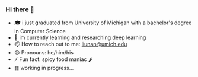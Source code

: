 ### Hi there 👋

- 🎓 i just graduated from University of Michigan with a bachelor's degree in Computer Science
- 📖 im currently learning and researching deep learning
- 📫 How to reach out to me: liunan@umich.edu
- 😄 Pronouns: he/him/his
- ⚡ Fun fact: spicy food maniac 🌶
- ䷢ working in progress...
